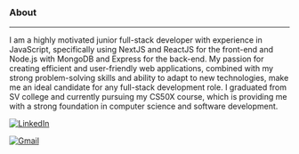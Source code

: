 <h3>About</h3>
<hr/>
I am a highly motivated junior full-stack developer with experience in JavaScript, specifically using NextJS and ReactJS for the front-end and Node.js with MongoDB and Express for the back-end. My passion for creating efficient and user-friendly web applications, combined with my strong problem-solving skills and ability to adapt to new technologies, make me an ideal candidate for any full-stack development role. I graduated from SV college and currently pursuing my CS50X course, which is providing me with a strong foundation in computer science and software development.
<br/>

[linkedin-shield]: https://img.shields.io/badge/-LinkedIn-black.svg?style=flat-square&logo=linkedin&colorB=0077B5
[linkedin-url]: linkedin.com/in/david-beninson
[![LinkedIn][linkedin-shield]][linkedin-url] 

[gmail-shield]: https://img.shields.io/badge/-Gmail-lightred.svg?style=flat-square&logo=gmail&colorB=#wight
[gmail-url]: mailto:davidbeninson@gmail.com
[![Gmail][gmail-shield]][gmail-url]


